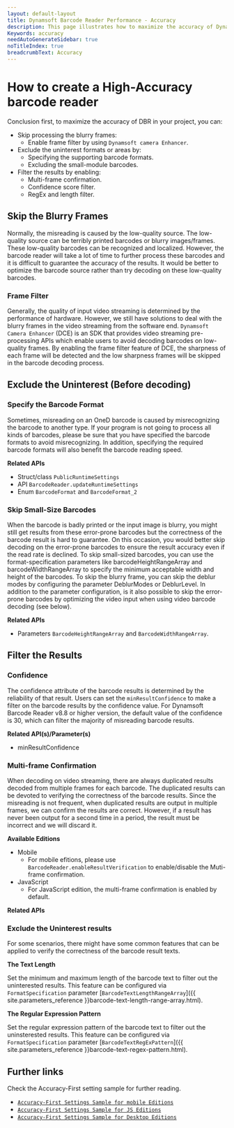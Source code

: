 ```yaml
---
layout: default-layout
title: Dynamsoft Barcode Reader Performance - Accuracy
description: This page illustrates how to maximize the accuracy of Dynamsoft Barcode Reader
Keywords: accuracy
needAutoGenerateSidebar: true
noTitleIndex: true
breadcrumbText: Accuracy
---
```


# How to create a High-Accuracy barcode reader

Conclusion first, to maximize the accuracy of DBR in your project, you can:

- Skip processing the blurry frames:
  - Enable frame filter by using `Dynamsoft camera Enhancer`.
- Exclude the uninterest formats or areas by:
  - Specifying the supporting barcode formats.
  - Excluding the small-module barcodes.
- Filter the results by enabling:
  - Multi-frame confirmation.
  - Confidence score filter.
  - RegEx and length filter.

## Skip the Blurry Frames

Normally, the misreading is caused by the low-quality source. The low-quality source can be terribly printed barcodes or blurry images/frames. These low-quality barcodes can be recognized and localized. However, the barcode reader will take a lot of time to further process these barcodes and it is difficult to guarantee the accuracy of the results. It would be better to optimize the barcode source rather than try decoding on these low-quality barcodes.

### Frame Filter

Generally, the quality of input video streaming is determined by the performance of hardware. However, we still have solutions to deal with the blurry frames in the video streaming from the software end. `Dynamsoft Camera Enhancer` (DCE) is an SDK that provides video streaming pre-processing APIs which enable users to avoid decoding barcodes on low-quality frames. By enabling the frame filter feature of DCE, the sharpness of each frame will be detected and the low sharpness frames will be skipped in the barcode decoding process.

## Exclude the Uninterest (Before decoding)

### Specify the Barcode Format

Sometimes, misreading on an OneD barcode is caused by misrecognizing the barcode to another type. If your program is not going to process all kinds of barcodes, please be sure that you have specified the barcode formats to avoid misrecognizing. In addition, specifying the required barcode formats will also benefit the barcode reading speed.

**Related APIs**

- Struct/class `PublicRuntimeSettings`
- API `BarcodeReader.updateRuntimeSettings`
- Enum `BarcodeFormat` and `BarcodeFormat_2`

### Skip Small-Size Barcodes

When the barcode is badly printed or the input image is blurry, you might still get results from these error-prone barcodes but the correctness of the barcode result is hard to guarantee. On this occasion, you would better skip decoding on the error-prone barcodes to ensure the result accuracy even if the read rate is declined. To skip small-sized barcodes, you can use the format-specification parameters like barcodeHeightRangeArray and barcodeWidthRangeArray to specify the minimum acceptable width and height of the barcodes. To skip the blurry frame, you can skip the deblur modes by configuring the parameter DeblurModes or DeblurLevel. In addition to the parameter configuration, is it also possible to skip the error-prone barcodes by optimizing the video input when using video barcode decoding (see below).

**Related APIs**

- Parameters `BarcodeHeightRangeArray` and `BarcodeWidthRangeArray`.

## Filter the Results

### Confidence

The confidence attribute of the barcode results is determined by the reliability of that result. Users can set the `minResultConfidence` to make a filter on the barcode results by the confidence value.  For Dynamsoft Barcode Reader v8.8 or higher version, the default value of the confidence is 30, which can filter the majority of misreading barcode results.

**Related API(s)/Parameter(s)**

- minResultConfidence

### Multi-frame Confirmation

When decoding on video streaming, there are always duplicated results decoded from multiple frames for each barcode. The duplicated results can be devoted to verifying the correctness of the barcode results. Since the misreading is not frequent, when duplicated results are output in multiple frames, we can confirm the results are correct. However, if a result has never been output for a second time in a period, the result must be incorrect and we will discard it.

**Available Editions**

- Mobile
  - For mobile efitions, please use `BarcodeReader.enableResultVerification` to enable/disable the Muti-frame confirmation.
- JavaScript
  - For JavaScript edition, the multi-frame confirmation is enabled by default.

**Related APIs**

### Exclude the Uninterest results

For some scenarios, there might have some common features that can be applied to verify the correctness of the barcode result texts.

**The Text Length**

Set the minimum and maximum length of the barcode text to filter out the uninterested results. This feature can be configured via `FormatSpecification` parameter [`BarcodeTextLengthRangeArray`]({{ site.parameters_reference }}barcode-text-length-range-array.html).

**The Regular Expression Pattern**

Set the regular expression pattern of the barcode text to filter out the uninsterested results. This feature can be configured via `FormatSpecification` parameter [`BarcodeTextRegExPattern`]({{ site.parameters_reference }}barcode-text-regex-pattern.html).

## Further links

Check the Accuracy-First setting sample for further reading.

- [`Accuracy-First Settings Sample for mobile Editions`]()
- [`Accuracy-First Settings Sample for JS Editions`]()
- [`Accuracy-First Settings Sample for Desktop Editions`]()
